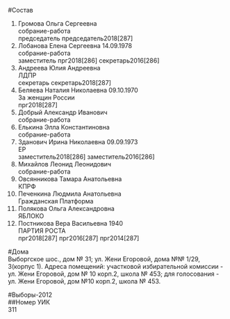 #Состав  
1. Громова Ольга Сергеевна  
    собрание-работа  
    председатель председатель2018[287]  
2. Лобанова Елена Сергеевна 14.09.1978  
    собрание-работа  
    заместитель прг2018[286] секретарь2016[286]  
3. Андреева Юлия Андреевна  
    ЛДПР  
    секретарь секретарь2018[287]  
4. Беляева Наталия Николаевна 09.10.1970  
    За женщин России  
    прг2018[287]  
5. Добрый Александр Иванович  
    собрание-работа  
6. Елькина Элла Константиновна  
    собрание-работа  
7. Зданович Ирина Николаевна 09.09.1973  
    ЕР  
    заместитель2018[286] заместитель2016[286]  
8. Михайлов Леонид Леонидович  
    собрание-работа  
9. Овсянникова Тамара Анатольевна  
    КПРФ  
10. Печенкина Людмила Анатольевна  
    Гражданская Платформа  
11. Полякова Ольга Александровна  
    ЯБЛОКО  
12. Постникова Вера Васильевна 1940  
    ПАРТИЯ РОСТА  
    прг2018[287] прг2016[287] прг2014[287]  
  
#Дома  
Выборгское шос., дом № 31; ул. Жени Егоровой, дома №№ 1/29, 3(корпус 1). Адреса помещений: участковой избирательной комиссии - ул. Жени Егоровой, дом № 10 корп.2, школа № 453; для голосования - ул. Жени Егоровой, дом №10 корп.2, школа № 453.  
  
#Выборы-2012  
##Номер УИК  
311  
